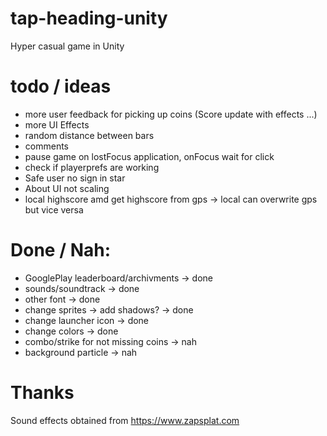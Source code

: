 # tap-heading-unity
 Hyper casual game in Unity

 # todo / ideas
 - more user feedback for picking up coins (Score update with effects ...)
 - more UI Effects 
 - random distance between bars
 - comments 
 - pause game on lostFocus application, onFocus wait for click
 - check if playerprefs are working
 - Safe user no sign in star
 - About UI not scaling
 - local highscore amd get highscore from gps -> local can overwrite gps but vice versa

 # Done / Nah:
 - GooglePlay leaderboard/archivments -> done
 - sounds/soundtrack -> done
 - other font -> done
 - change sprites -> add shadows? -> done
 - change launcher icon -> done
 - change colors -> done
 - combo/strike for not missing coins -> nah
 - background particle -> nah

# Thanks

Sound effects obtained from https://www.zapsplat.com
